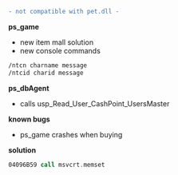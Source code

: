```diff
- not compatible with pet.dll -
```
**ps_game**
* new item mall solution
* new console commands
```asm
/ntcn charname message
/ntcid charid message
```

**ps_dbAgent**
* calls usp_Read_User_CashPoint_UsersMaster

**known bugs**
* ps_game crashes when buying 

**solution**
```asm
04096B59 call msvcrt.memset
```
